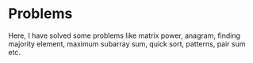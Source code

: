 # Problems
Here, I have solved some problems like matrix power, anagram, finding majority element, maximum subarray sum, quick sort, patterns, pair sum etc. 
